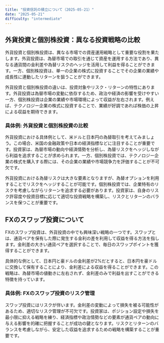 ```yaml
---
title: "投資信託の積立について（2025-05-21）"
date: "2025-05-21"
difficulty: "intermediate"
---
```


## 外貨投資と個別株投資：異なる投資戦略の比較

外貨投資と個別株投資は、異なる市場での資産運用戦略として重要な役割を果たします。外貨投資は、為替市場での取引を通じて資産を運用する方法であり、異なる通貨間の金利差や為替リスクのヘッジを活用して利益を得ることができます。一方、個別株投資は、単一の企業の株式に投資することでその企業の業績や成長性に連動したリターンを狙うことができます。

外貨投資と個別株投資の違いは、投資対象やリスク・リターンの特性にあります。外貨投資は為替市場の変動に依存するため、政治や経済の影響を受けやすい一方、個別株投資は企業の業績や市場環境によって収益が左右されます。例えば、テクノロジー企業の株式に投資することで、業績が好調であれば株価の上昇による収益を期待できます。

### 具体例: 外貨投資と個別株投資の比較

外貨投資における具体例として、米ドルと日本円の為替取引を考えてみましょう。この場合、米国の金融政策や日本の経済指標などに注目することが重要です。投資家は、為替市場の動向や経済情勢を分析し、為替リスクをヘッジしながら利益を追求することが求められます。一方、個別株投資では、テクノロジー企業の株式を購入する際には、その企業の業績や市場競争力を評価することが不可欠です。

外貨投資における為替リスクは大きな要素となりますが、為替オプションを利用することでリスクをヘッジすることが可能です。個別株投資では、企業特有のリスクを考慮しながらリターンを追求する必要があります。投資家は、自身のリスク許容度や投資目標に応じて適切な投資戦略を構築し、リスクとリターンのバランスを保つことが重要です。

## FXのスワップ投資について

FXのスワップ投資は、外貨投資の中でも興味深い戦略の一つです。スワップとは、通貨ペアを保有した際に発生する金利の差を利用して収益を得る方法を指します。金利差の大きい通貨ペアを選択することで、毎日のスワップポイントを獲得することができます。

具体的な例として、日本円と豪ドルの金利差が2%だとすると、日本円を豪ドルに交換して保有することにより、金利差による収益を得ることができます。この戦略は、為替市場の値動きに左右されず、金利差のみで利益を出すことができる特徴を持っています。

### 具体例: FXのスワップ投資のリスク管理

スワップ投資にはリスクが伴います。金利差の変動によって損失を被る可能性があるため、適切なリスク管理が不可欠です。投資家は、ポジション設定や損失を最小限に抑える戦略を練り、経済指標や政治情勢などの要素が通貨ペアの動向に与える影響を的確に把握することが成功の鍵となります。リスクとリターンのバランスを考慮しながら、安定した収益を追求するための戦略を構築することが重要です。
